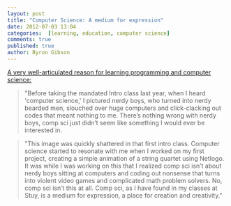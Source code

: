 ```yaml
---
layout: post
title: "Computer Science: A medium for expression"
date: 2012-07-03 13:04
categories:  [learning, education, computer science]
comments: true
published: true
author: Byron Gibson
---
```

[A very well-articulated reason for learning programming and computer science:][1]

>"Before taking the mandated Intro class last year, when I heard 'computer science,' I pictured nerdy boys, who turned into nerdy bearded men, slouched over huge computers and click-clacking out codes that meant nothing to me. There’s nothing wrong with nerdy boys, comp sci just didn’t seem like something I would ever be interested in.

>"This image was quickly shattered in that first intro class. Computer science started to resonate with me when I worked on my first project, creating a simple animation of a string quartet using Netlogo. It was while I was working on this that I realized comp sci isn’t about nerdy boys sitting at computers and coding out nonsense that turns into violent video games and complicated math problem solvers. No, comp sci isn’t this at all. Comp sci, as I have found in my classes at Stuy, is a medium for expression, a place for creation and creativity."

[1]:    http://betabeat.com/2012/06/real-tales-of-learning-computer-science-as-a-high-school-girl-stuyvesant/#slide2
